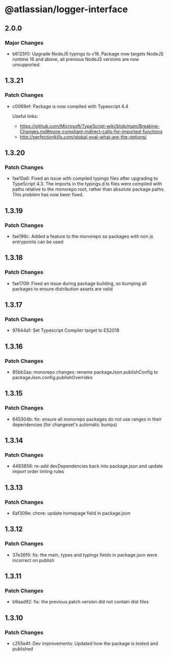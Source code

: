 # @atlassian/logger-interface

## 2.0.0

### Major Changes

- b6125f0: Upgrade NodeJS typings to v16.
  Package now targets NodeJS runtime 16 and above, all previous NodeJS versions are now unsupported.

## 1.3.21

### Patch Changes

- c0069ef: Package is now compiled with Typescript 4.4

  Useful links:

  - https://github.com/Microsoft/TypeScript-wiki/blob/main/Breaking-Changes.md#more-compliant-indirect-calls-for-imported-functions
  - http://perfectionkills.com/global-eval-what-are-the-options/

## 1.3.20

### Patch Changes

- fae10a6: Fixed an issue with compiled typings files after upgrading to TypeScript 4.3. The imports in the typings.d.ts files were compiled with paths relative to the monorepo root, rather than absolute package paths. This problem has now been fixed.

## 1.3.19

### Patch Changes

- fae196c: Added a feature to the monorepo so packages with non js entrypoints can be used

## 1.3.18

### Patch Changes

- fae1709: Fixed an issue during package building, so bumping all packages to ensure distribution assets are valid

## 1.3.17

### Patch Changes

- 97644a1: Set Typescript Compiler target to ES2018

## 1.3.16

### Patch Changes

- 85bb2aa: monorepo changes: rename packageJson.publishConfig to packageJson.config.publishOverrides

## 1.3.15

### Patch Changes

- 645304b: fix: ensure all monorepo packages do not use ranges in their dependencies (for changeset's automatic bumps)

## 1.3.14

### Patch Changes

- 4483856: re-add devDependencies back into package.json and update import order linting rules

## 1.3.13

### Patch Changes

- 6af309e: chore: update homepage field in package.json

## 1.3.12

### Patch Changes

- 37e36f9: fix: the main, types and typings fields in package.json were incorrect on publish

## 1.3.11

### Patch Changes

- b9aad92: fix: the previous patch version did not contain dist files

## 1.3.10

### Patch Changes

- c255e4f: Dev improvements: Updated how the package is tested and published
